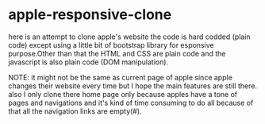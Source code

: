 # apple-responsive-clone
here is an attempt to clone apple's website
the code is hard codded (plain code) except using a little bit of bootstrap library for esponsive purpose.Other than that the HTML and CSS are plain code and the javascript is also plain code (DOM manipulation).

NOTE: it might not be the same as current page of apple since apple changes their website every time but I hope the main features are still there.
      also I only clone there home page only because apples have a tone of pages and navigations and it's kind of time consuming to do all  because of that all the navigation links are empty(#). 
